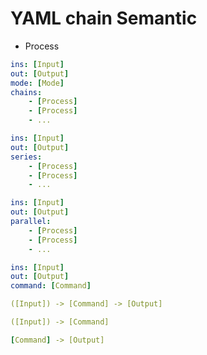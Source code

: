 # YAML chain Semantic

* Process

```yaml
ins: [Input]
out: [Output]
mode: [Mode]
chains:
    - [Process]
    - [Process]
    - ...
```

```yaml
ins: [Input]
out: [Output]
series:
    - [Process]
    - [Process]
    - ...
```

```yaml
ins: [Input]
out: [Output]
parallel:
    - [Process]
    - [Process]
    - ...
```

```yaml
ins: [Input]
out: [Output]
command: [Command]
```

```yaml
([Input]) -> [Command] -> [Output]
```

```yaml
([Input]) -> [Command]
```

```yaml
[Command] -> [Output]
```

